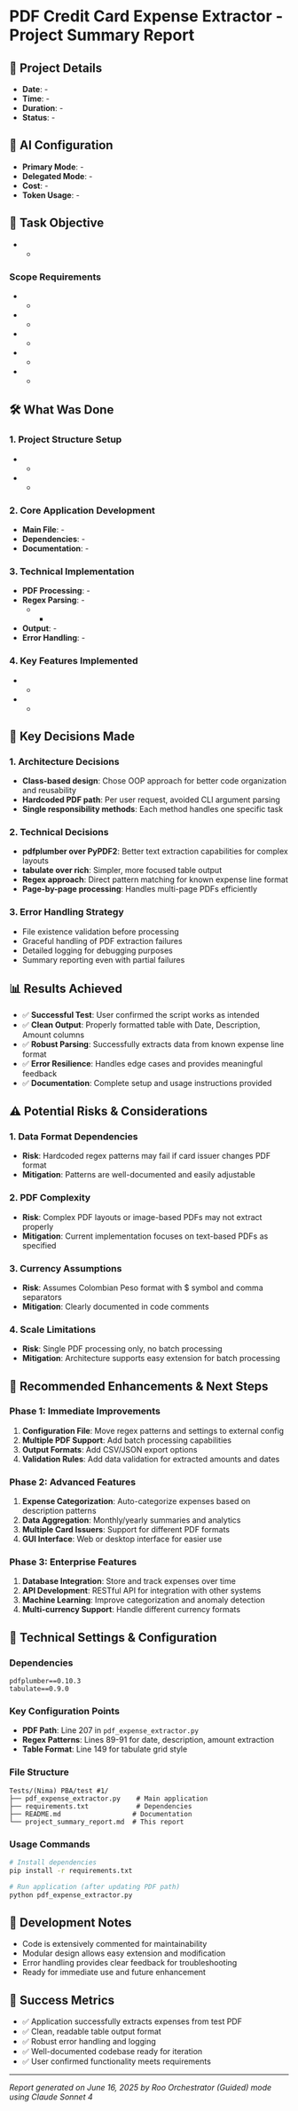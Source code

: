 # PDF Credit Card Expense Extractor - Project Summary Report

## 📅 Project Details
- **Date**: -
- **Time**: -
- **Duration**: -
- **Status**: -

## 🤖 AI Configuration
- **Primary Mode**: -
- **Delegated Mode**: -
- **Cost**: -
- **Token Usage**: -

## 🎯 Task Objective
- -

### Scope Requirements
- -
- -
- -
- -
- -

## 🛠 What Was Done

### 1. Project Structure Setup
- -
- -

### 2. Core Application Development
- **Main File**: -
- **Dependencies**: -
- **Documentation**: -

### 3. Technical Implementation
- **PDF Processing**: -
- **Regex Parsing**: -
  - -
- **Output**: -
- **Error Handling**: -

### 4. Key Features Implemented
- -
- -


## 🎯 Key Decisions Made

### 1. Architecture Decisions
- **Class-based design**: Chose OOP approach for better code organization and reusability
- **Hardcoded PDF path**: Per user request, avoided CLI argument parsing
- **Single responsibility methods**: Each method handles one specific task

### 2. Technical Decisions
- **pdfplumber over PyPDF2**: Better text extraction capabilities for complex layouts
- **tabulate over rich**: Simpler, more focused table output
- **Regex approach**: Direct pattern matching for known expense line format
- **Page-by-page processing**: Handles multi-page PDFs efficiently

### 3. Error Handling Strategy
- File existence validation before processing
- Graceful handling of PDF extraction failures
- Detailed logging for debugging purposes
- Summary reporting even with partial failures

## 📊 Results Achieved
- ✅ **Successful Test**: User confirmed the script works as intended
- ✅ **Clean Output**: Properly formatted table with Date, Description, Amount columns
- ✅ **Robust Parsing**: Successfully extracts data from known expense line format
- ✅ **Error Resilience**: Handles edge cases and provides meaningful feedback
- ✅ **Documentation**: Complete setup and usage instructions provided

## ⚠️ Potential Risks & Considerations

### 1. Data Format Dependencies
- **Risk**: Hardcoded regex patterns may fail if card issuer changes PDF format
- **Mitigation**: Patterns are well-documented and easily adjustable

### 2. PDF Complexity
- **Risk**: Complex PDF layouts or image-based PDFs may not extract properly
- **Mitigation**: Current implementation focuses on text-based PDFs as specified

### 3. Currency Assumptions
- **Risk**: Assumes Colombian Peso format with $ symbol and comma separators
- **Mitigation**: Clearly documented in code comments

### 4. Scale Limitations
- **Risk**: Single PDF processing only, no batch processing
- **Mitigation**: Architecture supports easy extension for batch processing

## 🚀 Recommended Enhancements & Next Steps

### Phase 1: Immediate Improvements
1. **Configuration File**: Move regex patterns and settings to external config
2. **Multiple PDF Support**: Add batch processing capabilities
3. **Output Formats**: Add CSV/JSON export options
4. **Validation Rules**: Add data validation for extracted amounts and dates

### Phase 2: Advanced Features
1. **Expense Categorization**: Auto-categorize expenses based on description patterns
2. **Data Aggregation**: Monthly/yearly summaries and analytics
3. **Multiple Card Issuers**: Support for different PDF formats
4. **GUI Interface**: Web or desktop interface for easier use

### Phase 3: Enterprise Features
1. **Database Integration**: Store and track expenses over time
2. **API Development**: RESTful API for integration with other systems
3. **Machine Learning**: Improve categorization and anomaly detection
4. **Multi-currency Support**: Handle different currency formats

## 🔧 Technical Settings & Configuration

### Dependencies
```
pdfplumber==0.10.3
tabulate==0.9.0
```

### Key Configuration Points
- **PDF Path**: Line 207 in `pdf_expense_extractor.py`
- **Regex Patterns**: Lines 89-91 for date, description, amount extraction
- **Table Format**: Line 149 for tabulate grid style

### File Structure
```
Tests/(Nima) PBA/test #1/
├── pdf_expense_extractor.py    # Main application
├── requirements.txt            # Dependencies
├── README.md                  # Documentation
└── project_summary_report.md  # This report
```

### Usage Commands
```bash
# Install dependencies
pip install -r requirements.txt

# Run application (after updating PDF path)
python pdf_expense_extractor.py
```

## 📝 Development Notes
- Code is extensively commented for maintainability
- Modular design allows easy extension and modification
- Error handling provides clear feedback for troubleshooting
- Ready for immediate use and future enhancement

## 🎯 Success Metrics
- ✅ Application successfully extracts expenses from test PDF
- ✅ Clean, readable table output format
- ✅ Robust error handling and logging
- ✅ Well-documented codebase ready for iteration
- ✅ User confirmed functionality meets requirements

---
*Report generated on June 16, 2025 by Roo Orchestrator (Guided) mode using Claude Sonnet 4*
